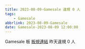 ```yaml
---
title: 2023-08-09-Gamesale 違規 0 人
tags:
    - Gamesale
abbrlink: 2023-08-09-Gamesale
date: Gamesale-2023-08-09 12:00:00
---
```

Gamesale 板 [板規連結](https://www.ptt.cc/bbs/Gossiping/M.1637425085.A.07D.html)
昨天違規 0 人
